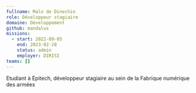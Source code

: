 ```yaml
---
fullname: Malo de Dinechin
role: Développeur stagiaire
domaine: Développement
github: mandalus
missions:
  - start: 2022-09-05
    end: 2023-02-28
    status: admin
    employer: DIRISI
teams: []
---
```

Etudiant à Epitech, développeur stagiaire au sein de la Fabrique numérique des armées